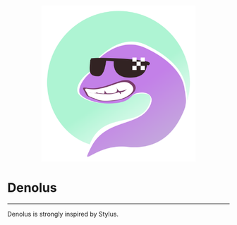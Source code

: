 <p align="center">
    <img src="/assets/denolus_official_logo.svg" width="350">
</p>

# Denolus
____

Denolus is strongly inspired by Stylus.